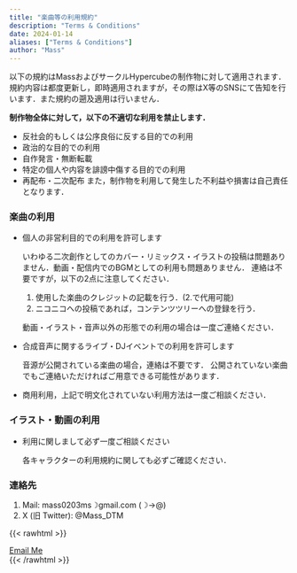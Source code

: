 ```yaml
---
title: "楽曲等の利用規約"
description: "Terms & Conditions"
date: 2024-01-14
aliases: ["Terms & Conditions"]
author: "Mass"
---
```



以下の規約はMassおよびサークルHypercubeの制作物に対して適用されます．
規約内容は都度更新し，即時適用されますが，その際はX等のSNSにて告知を行います．また規約の遡及適用は行いません．

**制作物全体に対して，以下の不適切な利用を禁止します．**
* 反社会的もしくは公序良俗に反する目的での利用
* 政治的な目的での利用
* 自作発言・無断転載
* 特定の個人や内容を誹謗中傷する目的での利用
* 再配布・二次配布
また，制作物を利用して発生した不利益や損害は自己責任となります．

### 楽曲の利用
* 個人の非営利目的での利用を許可します

    いわゆる二次創作としてのカバー・リミックス・イラストの投稿は問題ありません．動画・配信内でのBGMとしての利用も問題ありません．
    連絡は不要ですが，以下の2点に注意してください．

    1. 使用した楽曲のクレジットの記載を行う．(2.で代用可能)
    2. ニコニコへの投稿であれば，コンテンツツリーへの登録を行う．

    動画・イラスト・音声以外の形態での利用の場合は一度ご連絡ください．

* 合成音声に関するライブ・DJイベントでの利用を許可します

    音源が公開されている楽曲の場合，連絡は不要です．
    公開されていない楽曲でもご連絡いただければご用意できる可能性があります．

* 商用利用，上記で明文化されていない利用方法は一度ご相談ください．

### イラスト・動画の利用
* 利用に関しまして必ず一度ご相談ください

    各キャラクターの利用規約に関しても必ずご確認ください．

### 連絡先
1. Mail: mass0203ms☽gmail.com (☽→@)
2. X (旧 Twitter):  @Mass_DTM

{{< rawhtml >}}
<div class="container mx-auto justify-left text-center p-4">
    <a href="mailto:mass0203ms@gmail.com" class="inline-block bg-slate-500 hover:bg-slate-700 text-white font-bold py-2 px-4 rounded">
        Email Me
    </a>
</div>
{{< /rawhtml >}}